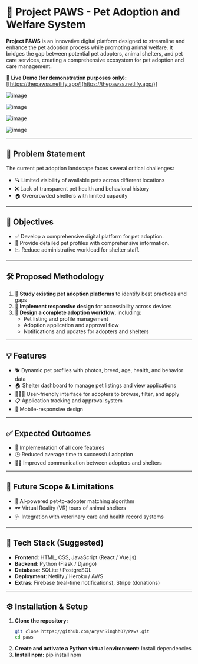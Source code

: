 # 🐾 Project PAWS - Pet Adoption and Welfare System

**Project PAWS** is an innovative digital platform designed to streamline and enhance the pet adoption process while promoting animal welfare. It bridges the gap between potential pet adopters, animal shelters, and pet care services, creating a comprehensive ecosystem for pet adoption and care management.

🔗 **Live Demo (for demonstration purposes only):** [[https://thepawss.netlify.app/](https://thepawss.netlify.app/)]

![image](https://github.com/user-attachments/assets/bf05266a-d219-498e-9de3-7bf82244ec9f)

![image](https://github.com/user-attachments/assets/d2464497-c9cd-4c9b-a477-e9ddfa9ede82)

![image](https://github.com/user-attachments/assets/89db7602-7cae-48bf-aa48-5b4e3b3dcab7)

![image](https://github.com/user-attachments/assets/d88eda28-2cb1-4133-80a5-a41cd803462e)

---

## 🚩 Problem Statement

The current pet adoption landscape faces several critical challenges:

- 🔍 Limited visibility of available pets across different locations  
- ❌ Lack of transparent pet health and behavioral history  
- 🏠 Overcrowded shelters with limited capacity  

---

## 🎯 Objectives

- ✅ Develop a comprehensive digital platform for pet adoption.  
- 🐶 Provide detailed pet profiles with comprehensive information. 
- 📉 Reduce administrative workload for shelter staff.

---

## 🛠️ Proposed Methodology

1. 🔎 **Study existing pet adoption platforms** to identify best practices and gaps  
2. 📱 **Implement responsive design** for accessibility across devices  
3. 🧾 **Design a complete adoption workflow**, including:
   - Pet listing and profile management  
   - Adoption application and approval flow  
   - Notifications and updates for adopters and shelters  

---

## 💡 Features

- 🐕 Dynamic pet profiles with photos, breed, age, health, and behavior data  
- 🏠 Shelter dashboard to manage pet listings and view applications  
- 👨‍👩‍👧 User-friendly interface for adopters to browse, filter, and apply  
- 📋 Application tracking and approval system  
- 📲 Mobile-responsive design  

---

## ✅ Expected Outcomes

- 🎯 Implementation of all core features  
- 🕒 Reduced average time to successful adoption  
- 👩‍⚕️ Improved communication between adopters and shelters  

---

## 🚀 Future Scope & Limitations

- 🤖 AI-powered pet-to-adopter matching algorithm  
- 🕶️ Virtual Reality (VR) tours of animal shelters  
- 🩺 Integration with veterinary care and health record systems  

---

## 🧰 Tech Stack (Suggested)

- **Frontend**: HTML, CSS, JavaScript (React / Vue.js)  
- **Backend**: Python (Flask / Django)  
- **Database**: SQLite / PostgreSQL  
- **Deployment**: Netlify / Heroku / AWS  
- **Extras**: Firebase (real-time notifications), Stripe (donations)  

---

## ⚙️ Installation & Setup

1. **Clone the repository:**
   ```bash
   git clone https://github.com/AryanSinghh07/Paws.git
   cd paws
2. **Create and activate a Python virtual environment:**
   Install dependencies
3. **Install npm:**
   pip install npm 
